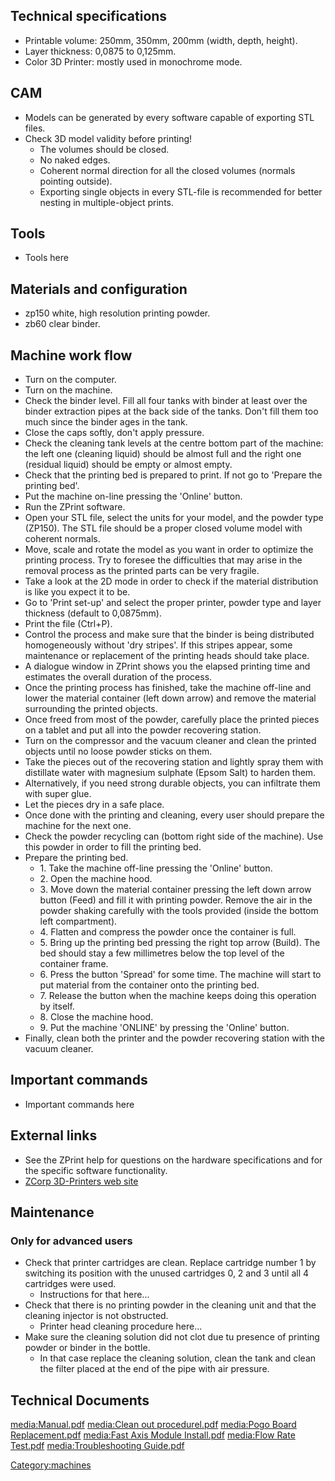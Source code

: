 ## Technical specifications

  - Printable volume: 250mm, 350mm, 200mm (width, depth, height).
  - Layer thickness: 0,0875 to 0,125mm.
  - Color 3D Printer: mostly used in monochrome mode.

## CAM

  - Models can be generated by every software capable of exporting STL
    files.
  - Check 3D model validity before printing\!
      - The volumes should be closed.
      - No naked edges.
      - Coherent normal direction for all the closed volumes (normals
        pointing outside).
      - Exporting single objects in every STL-file is recommended for
        better nesting in multiple-object prints.

## Tools

  - Tools here

## Materials and configuration

  - zp150 white, high resolution printing powder.
  - zb60 clear binder.

## Machine work flow

  - Turn on the computer.
  - Turn on the machine.
  - Check the binder level. Fill all four tanks with binder at least
    over the binder extraction pipes at the back side of the tanks.
    Don't fill them too much since the binder ages in the tank.
  - Close the caps softly, don't apply pressure.
  - Check the cleaning tank levels at the centre bottom part of the
    machine: the left one (cleaning liquid) should be almost full and
    the right one (residual liquid) should be empty or almost empty.
  - Check that the printing bed is prepared to print. If not go to
    'Prepare the printing bed'.
  - Put the machine on-line pressing the 'Online' button.
  - Run the ZPrint software.
  - Open your STL file, select the units for your model, and the powder
    type (ZP150). The STL file should be a proper closed volume model
    with coherent normals.
  - Move, scale and rotate the model as you want in order to optimize
    the printing process. Try to foresee the difficulties that may arise
    in the removal process as the printed parts can be very fragile.
  - Take a look at the 2D mode in order to check if the material
    distribution is like you expect it to be.
  - Go to 'Print set-up' and select the proper printer, powder type and
    layer thickness (default to 0,0875mm).
  - Print the file (Ctrl+P).
  - Control the process and make sure that the binder is being
    distributed homogeneously without 'dry stripes'. If this stripes
    appear, some maintenance or replacement of the printing heads should
    take place.
  - A dialogue window in ZPrint shows you the elapsed printing time and
    estimates the overall duration of the process.
  - Once the printing process has finished, take the machine off-line
    and lower the material container (left down arrow) and remove the
    material surrounding the printed objects.
  - Once freed from most of the powder, carefully place the printed
    pieces on a tablet and put all into the powder recovering station.
  - Turn on the compressor and the vacuum cleaner and clean the printed
    objects until no loose powder sticks on them.
  - Take the pieces out of the recovering station and lightly spray them
    with distillate water with magnesium sulphate (Epsom Salt) to harden
    them.
  - Alternatively, if you need strong durable objects, you can
    infiltrate them with super glue.
  - Let the pieces dry in a safe place.
  - Once done with the printing and cleaning, every user should prepare
    the machine for the next one.
  - Check the powder recycling can (bottom right side of the machine).
    Use this powder in order to fill the printing bed.
  - Prepare the printing bed.
      - 1\. Take the machine off-line pressing the 'Online' button.
      - 2\. Open the machine hood.
      - 3\. Move down the material container pressing the left down
        arrow button (Feed) and fill it with printing powder. Remove the
        air in the powder shaking carefully with the tools provided
        (inside the bottom left compartment).
      - 4\. Flatten and compress the powder once the container is full.
      - 5\. Bring up the printing bed pressing the right top arrow
        (Build). The bed should stay a few millimetres below the top
        level of the container frame.
      - 6\. Press the button 'Spread' for some time. The machine will
        start to put material from the container onto the printing bed.
      - 7\. Release the button when the machine keeps doing this
        operation by itself.
      - 8\. Close the machine hood.
      - 9\. Put the machine 'ONLINE' by pressing the 'Online' button.
  - Finally, clean both the printer and the powder recovering station
    with the vacuum cleaner.

## Important commands

  - Important commands here

## External links

  - See the ZPrint help for questions on the hardware specifications and
    for the specific software functionality.
  - [ZCorp 3D-Printers web
    site](http://www.zcorp.com/en/Products/3D-Printers/spage.aspx)

## Maintenance

### Only for advanced users

  - Check that printer cartridges are clean. Replace cartridge number 1
    by switching its position with the unused cartridges 0, 2 and 3
    until all 4 cartridges were used.
      - Instructions for that here...
  - Check that there is no printing powder in the cleaning unit and that
    the cleaning injector is not obstructed.
      - Printer head cleaning procedure here...
  - Make sure the cleaning solution did not clot due tu presence of
    printing powder or binder in the bottle.
      - In that case replace the cleaning solution, clean the tank and
        clean the filter placed at the end of the pipe with air
        pressure.

## Technical Documents

[media:Manual.pdf](media:Manual.pdf "wikilink")
[media:Clean out
procedurel.pdf](media:Clean_out_procedurel.pdf "wikilink")
[media:Pogo Board
Replacement.pdf](media:Pogo_Board_Replacement.pdf "wikilink")
[media:Fast Axis Module
Install.pdf](media:Fast_Axis_Module_Install.pdf "wikilink")
[media:Flow Rate Test.pdf](media:Flow_Rate_Test.pdf "wikilink")
[media:Troubleshooting
Guide.pdf](media:Troubleshooting_Guide.pdf "wikilink")

[Category:machines](Category:machines "wikilink")
